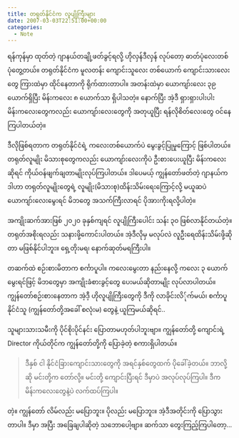 ```yaml
---
title: တရုတ်နိုင်ငံက လူပျိုကြီးများ
date: 2007-03-03T22:51:00+00:00
categories:
  - Note
---
```

ရန်ကုန်မှာ ထုတ်တဲ့ ဂျာနယ်တချို့ဖတ်ခွင့်ရလို့ ဟိုလှန်ဒီလှန် လုပ်တော့ ဓာတ်ပုံလေးတစ်ပုံတွေ့တယ်။ တရုတ်နိုင်ငံက မူလတန်း ကျောင်းသူလေး တစ်ယောက် ကျောင်းသားလေးတွေ ကြားထဲမှာ ထိုင်နေတာကို ရိုက်ထားတာပါ။ အတန်းထဲမှာ ယောကျာ်းလေး ၃၉ ယောက်ရှိပြီး မိန်းကလေး ၈ ယောက်သာ ရှိပါသတဲ့။ နောက်ပြီး အဲ့ဒီ ရှားရှားပါးပါး မိန်းကလေးတွေကလည်း ယောကျာ်းလေးတွေကို အတုယူပြီး ရန်လိုစိတ်လေးတွေ ဝင်နေကြပါတယ်တဲ့။

ဒီလိုဖြစ်ရတာက တရုတ်နိုင်ငံရဲ့ ကလေးတစ်ယောက်ပဲ မွေးခွင့်ပြုမှုကြောင့် ဖြစ်ပါတယ်။ တရုတ်လူမျိုး မိသားစုတွေကလည်း ယောကျာ်းလေးကိုပဲ ဦးစားပေးယူပြီး မိန်းကလေးဆိုရင် ကိုယ်ဝန်ဖျက်ချတာမျိုးလုပ်ကြပါတယ်။ ဒါပေမယ့် ကျွန်တော်ဖတ်တဲ့ ဂျာနယ်က ဒါဟာ တရုတ်လူမျိုးတွေရဲ့ လူမျိုး(မိသားစု)ထိန်းသိမ်းရေးကြောင့်လို့ မယူဆပဲ ယောကျာ်းလေးမွေးရင် မိဘတွေ အသက်ကြီးလာရင် ပိုအားကိုးရလို့ပါတဲ့။

အကျိုးဆက်အားဖြစ် ၂၀၂၀ ခုနှစ်ကျရင် လူပျိုကြီးပေါင်း သန်း ၃၀ ဖြစ်လာနိုင်တယ်တဲ့။ တရုတ်အစိုးရလည်း သနားဖို့ကောင်းပါတယ်။ အဲ့ဒီလိုမှ မလုပ်လဲ လူဦးရေထိန်းသိမ်းဖို့ဆိုတာ မဖြစ်နိုင်ပါဘူး။ ရှေ့တိုးမရ၊ နောက်ဆုတ်မရကြီးပါ။

တဆက်ထဲ စဉ်းစားမိတာက စင်္ကာပူပါ။ ကလေးမွေးတာ နည်းနေလို့ ကလေး ၃ ယောက်မွေးရင်ဖြင့် မိဘတွေမှာ အကျိုးခံစားခွင့်တွေ ပေးမယ်ဆိုတာမျိုး လုပ်လာပါတယ်။ ကျွန်တော်စဉ်းစားနေတာက အဲ့ဒီ့ ဟိုလူပျိုကြီးတွေကို ဒီကို လာခိုင်းလိ်ုက်မယ်၊ စင်္ကာပူနိုင်ငံသူ (ကျွန်တော်တို့အခေါ် စလုံးမ) တွေနဲ့ ယူကြမယ်ဆိုရင်..

သူများသားသမီးကို ပိုင်စိုးပိုင်နင်း ပြောတာမဟုတ်ပါဘူးဗျာ။ ကျွန်တော်တို့ ကျောင်းရဲ့ Director ကိုယ်တိုင်က ကျွန်တော်တို့ကို ပြောခဲ့တဲ့ စကားရှိပါတယ်။

> ဒီနှစ် ငါ နိုင်ငံခြားကျောင်းသားတွေကို အရင်နှစ်တွေထက် ပိုခေါ်ခဲ့တယ်။ ဘာလို့ဆို မင်းတို့က တော်လို့။ မင်းတို့ ကျောင်းပြီးရင် ဒီမှာပဲ အလုပ်လုပ်ကြပါ။ ဒီက မိန်းကလေးတွေနဲ့ပဲ လက်ထပ်ကြပါ။

တဲ့။ ကျွန်တော် လိမ်လည်း မပြောဘူး။ ပိုလည်း မပြောဘူး။ အဲ့ဒီအတိုင်းကို ပြောသွားတာပါ။ ဒီမှာ အပြီး အခြေချပါဆိုတဲ့ သဘောပေါ့ဗျာ။ ဆက်သာ တွေးကြည့်ကြပါတော့…